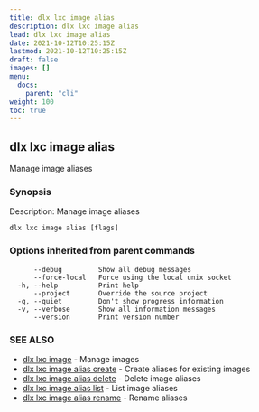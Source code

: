 ```yaml
---
title: dlx lxc image alias
description: dlx lxc image alias
lead: dlx lxc image alias
date: 2021-10-12T10:25:15Z
lastmod: 2021-10-12T10:25:15Z
draft: false
images: []
menu:
  docs:
    parent: "cli"
weight: 100
toc: true
---
```

## dlx lxc image alias

Manage image aliases

### Synopsis

Description:
  Manage image aliases



```
dlx lxc image alias [flags]
```

### Options inherited from parent commands

```
      --debug         Show all debug messages
      --force-local   Force using the local unix socket
  -h, --help          Print help
      --project       Override the source project
  -q, --quiet         Don't show progress information
  -v, --verbose       Show all information messages
      --version       Print version number
```

### SEE ALSO

* [dlx lxc image](/docs/cmd/dlx_lxc_image)	 - Manage images
* [dlx lxc image alias create](/docs/cmd/dlx_lxc_image_alias_create)	 - Create aliases for existing images
* [dlx lxc image alias delete](/docs/cmd/dlx_lxc_image_alias_delete)	 - Delete image aliases
* [dlx lxc image alias list](/docs/cmd/dlx_lxc_image_alias_list)	 - List image aliases
* [dlx lxc image alias rename](/docs/cmd/dlx_lxc_image_alias_rename)	 - Rename aliases

